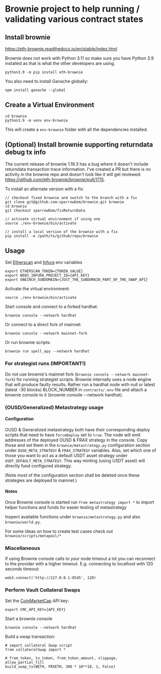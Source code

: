 # Brownie project to help running / validating various contract states

## Install brownie

https://eth-brownie.readthedocs.io/en/stable/index.html

Brownie does not work with Python 3.11 so make sure you have Python 3.9 installed as that is what the other developers are using.

```
python3.9 -m pip install eth-brownie
```

You also need to install Ganache globally:

```
npm install ganache --global
```

## Create a Virtual Environment

```
cd brownie
python3.9 -m venv env-brownie
```

This will create a `env-brownie` folder with all the dependencies installed.


## (Optional) Install brownie supporting returndata debug tx info

The current release of brownie 1.19.3 has a bug where it doesn't include returndata transaction trace information. I've created a PR but there is no activity in the brownie repo and doesn't look like it will get reviewed: https://github.com/eth-brownie/brownie/pull/1715. 

To install an alternate version with a fix: 

```
// checkout fixed brownie and switch to the branch with a fix
git clone git@github.com:sparrowDom/brownie.git brownie
cd brownie
git checkout sparrowDom/fixReturnData

// activate virtual environment if using one
source ./env-brownie/bin/activate

// install a local version of the brownie with a fix
pip install -e /path/to/github/repo/brownie

```


## Usage

Set [Etherscan](https://docs.etherscan.io/) and [Infura](https://docs.infura.io/getting-started) env variables

```
export ETHERSCAN_TOKEN={TOKEN_VALUE}
export WEB3_INFURA_PROJECT_ID={API_KEY}
export ONEINCH_SUBDOMAIN={JUST_THE_SUBDOMAIN_PART_OF_THE_SWAP_API}
```

Activate the virtual environment:

```
source ./env-brownie/bin/activate
```

Start console and connect to a forked hardhat:

```
brownie console --network hardhat
```

Or connect to a direct fork of mainnet:

```
brownie console --network mainnet-fork
```

Or run brownie scripts:

```
brownie run spell_apy --network hardhat
```

### For strategist runs (IMPORTANT!)
Do not use brownie's mainnet fork (`brownie console --network mainnet-fork`) for running strategist scripts. Brownie internally uses a node engine that will produce faulty results. Rather run a hardhat node with null or latest (latest -30 blocks) BLOCK_NUMBER in `contracts/.env` file and attach a brownie console to it (brownie console --network hardhat).

### (OUSD/Generalized) Metastrategy usage

#### Configuration

OUSD & Generalized metastrategy both have their corresponding deploy scripts that need to
have `forceDeploy` set to `true`. The node will emit addresses of the deployed OUSD & FRAX strategy
in the console. Copy those and set them in the `brownie/metastrategy.py` configuration section under
`OUSD_META_STRATEGY` & `FRAX_STRATEGY` variables. Also, set which one of those you want to act as a
default USDT asset strategy under `USDT_DEFAULT_META_STRATEGY`. This way minting (using USDT asset) will
directly fund configured strategy.

(Note most of the configuration section shall be deleted once these strategies are deployed to mainnet.)

#### Notes

Once Brownie console is started run `from metastrategy import *` to import helper functions
and funds for easier testing of metastrategy

Inspect available functions under `brownie/metastrategy.py` and also `brownie/world.py`.

For some ideas on how to create test cases check out `brownie/scripts/metapool/*`

### Miscellaneous

If using Brownie console calls to your node timeout a lot you can reconnect to the provider with a higher timeout. E.g. connecting to localhost with 120 seconds timeout:

```
web3.connect('http://127.0.0.1:8545', 120)
```

### Perform Vault Collateral Swaps

Set the [CoinMarketCap](https://coinmarketcap.com/api/documentation/v1/) API key:

```
export CMC_API_KEY={API_KEY}
```

Start a brownie console

```
brownie console --network hardhat
```

Build a swap transaction:

```
# import collateral Swap script
from collateralSwap import *

# from_token, to_token, from_token_amount, slippage, allow_partial_fill
build_swap_tx(WETH, FRXETH, 300 * 10**18, 1, False)
```
